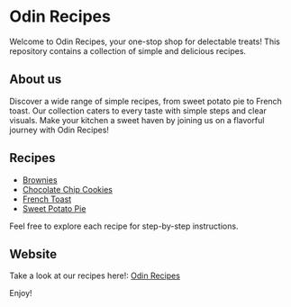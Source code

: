 # Odin Recipes

Welcome to Odin Recipes, your one-stop shop for delectable treats! This repository contains a collection of simple and delicious recipes.


## About us
Discover a wide range of simple recipes, from sweet potato pie to French toast. Our collection caters to every taste with simple steps and clear visuals. Make your kitchen a sweet haven by joining us on a flavorful journey with Odin Recipes!

## Recipes
- [Brownies](./recipes/brownies.html)
- [Chocolate Chip Cookies](./recipes/cookies.html)
- [French Toast](./recipes/frenchtoast.html)
- [Sweet Potato Pie](./recipes/sweetpotatopie.html)

Feel free to explore each recipe for step-by-step instructions.

## Website
Take a look at our recipes here!: [Odin Recipes](https://your-recipe-website-url.com)

Enjoy!
